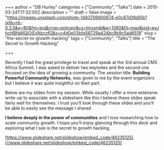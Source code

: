 +++
author = "DB Hurley"
categories = ["Community", "Talks"]
date = 2015-03-24T17:32:00Z
description = ""
draft = false
image = "https://images.unsplash.com/photo-1483706600674-e0c87d3fe85b?ixlib=rb-0.3.5&q=80&fm=jpg&crop=entropy&cs=tinysrgb&w=1080&fit=max&ixid=eyJhcHBfaWQiOjExNzczfQ&s=c4d0e03bfa58729a424bc9b9c5ad6518"
slug = "the-secret-to-growth-hacking"
tags = ["Community", "Talks"]
title = "The Secret to Growth Hacking"

+++


Recently I had the great privilege to travel and speak at the 3rd annual CMS Africa Summit. I was asked to deliver two keynotes and the second one focused on the idea of growing a community. The session title: **Building Powerful Community Networks**, was given to me by the event organizers but I believe it was quite insightful on their part.

Below are my slides from my session. While usually I offer a more extensive write-up to associate with a slideshare like this I believe these slides speak fairly well for themselves. I trust you’ll look through these slides and you’ll be able to easily see the message I shared.

**I believe deeply in the power of communities** and I love researching how to scale community growth. I hope you’ll enjoy glancing through this deck and exploring what I see is the secret to growth hacking.

[https://www.slideshare.net/slideshow/embed_code/46235125](//www.slideshare.net/slideshow/embed_code/46235125)



